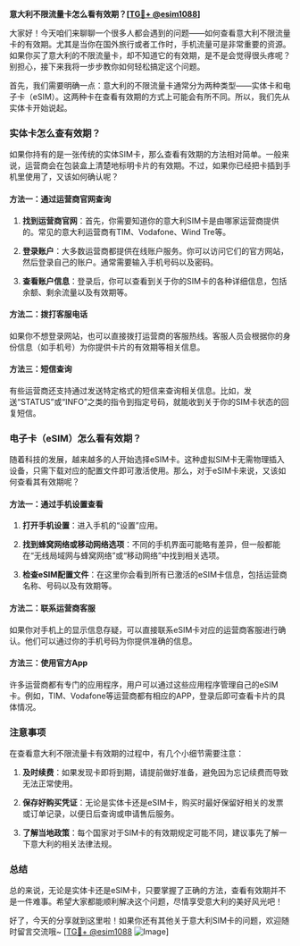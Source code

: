 **意大利不限流量卡怎么看有效期？[[TG💪+ @esim1088](https://t.me/s/esim1088)]**

大家好！今天咱们来聊聊一个很多人都会遇到的问题——如何查看意大利不限流量卡的有效期。尤其是当你在国外旅行或者工作时，手机流量可是非常重要的资源。如果你买了意大利的不限流量卡，却不知道它的有效期，是不是会觉得很头疼呢？别担心，接下来我将一步步教你如何轻松搞定这个问题。

首先，我们需要明确一点：意大利的不限流量卡通常分为两种类型——实体卡和电子卡（eSIM）。这两种卡在查看有效期的方式上可能会有所不同。所以，我们先从实体卡开始说起。

### 实体卡怎么查有效期？

如果你持有的是一张传统的实体SIM卡，那么查看有效期的方法相对简单。一般来说，运营商会在包装盒上清楚地标明卡片的有效期。不过，如果你已经把卡插到手机里使用了，又该如何确认呢？

#### 方法一：通过运营商官网查询

1. **找到运营商官网**：首先，你需要知道你的意大利SIM卡是由哪家运营商提供的。常见的意大利运营商有TIM、Vodafone、Wind Tre等。
   
2. **登录账户**：大多数运营商都提供在线账户服务。你可以访问它们的官方网站，然后登录自己的账户。通常需要输入手机号码以及密码。

3. **查看账户信息**：登录后，你可以查看到关于你的SIM卡的各种详细信息，包括余额、剩余流量以及有效期等。

#### 方法二：拨打客服电话

如果你不想登录网站，也可以直接拨打运营商的客服热线。客服人员会根据你的身份信息（如手机号）为你提供卡片的有效期等相关信息。

#### 方法三：短信查询

有些运营商还支持通过发送特定格式的短信来查询相关信息。比如，发送“STATUS”或“INFO”之类的指令到指定号码，就能收到关于你的SIM卡状态的回复短信。

### 电子卡（eSIM）怎么看有效期？

随着科技的发展，越来越多的人开始选择eSIM卡。这种虚拟SIM卡无需物理插入设备，只需下载对应的配置文件即可激活使用。那么，对于eSIM卡来说，又该如何查看其有效期呢？

#### 方法一：通过手机设置查看

1. **打开手机设置**：进入手机的“设置”应用。

2. **找到蜂窝网络或移动网络选项**：不同的手机界面可能略有差异，但一般都能在“无线局域网与蜂窝网络”或“移动网络”中找到相关选项。

3. **检查eSIM配置文件**：在这里你会看到所有已激活的eSIM卡信息，包括运营商名称、号码以及有效期等。

#### 方法二：联系运营商客服

如果你对手机上的显示信息存疑，可以直接联系eSIM卡对应的运营商客服进行确认。他们可以通过你的手机号码为你提供准确的信息。

#### 方法三：使用官方App

许多运营商都有专门的应用程序，用户可以通过这些应用程序管理自己的eSIM卡。例如，TIM、Vodafone等运营商都有相应的APP，登录后即可查看卡片的具体情况。

### 注意事项

在查看意大利不限流量卡有效期的过程中，有几个小细节需要注意：

1. **及时续费**：如果发现卡即将到期，请提前做好准备，避免因为忘记续费而导致无法正常使用。

2. **保存好购买凭证**：无论是实体卡还是eSIM卡，购买时最好保留好相关的发票或订单记录，以便日后查询或申请售后服务。

3. **了解当地政策**：每个国家对于SIM卡的有效期规定可能不同，建议事先了解一下意大利的相关法律法规。

### 总结

总的来说，无论是实体卡还是eSIM卡，只要掌握了正确的方法，查看有效期并不是一件难事。希望大家都能顺利解决这个问题，尽情享受意大利的美好风光吧！

好了，今天的分享就到这里啦！如果你还有其他关于意大利SIM卡的问题，欢迎随时留言交流哦~ [[TG💪+ @esim1088](https://t.me/s/esim1088) ![Image](https://i.postimg.cc/4NQfJmqS/Snipaste-2025-05-13-00-14-12.png)]